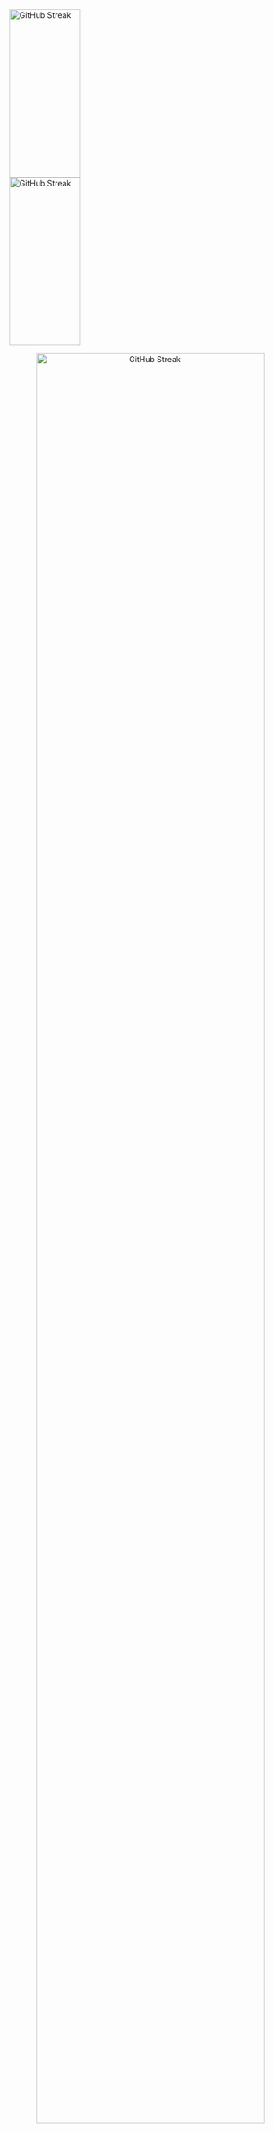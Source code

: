 
  <img width="50%" height="300px" src="https://github-readme-stats.vercel.app/api?username=Sylvain-Valvassori&show_icons=true&theme=react" alt="GitHub Streak">
  <img width="50%" height="300px" src="https://github-readme-stats.vercel.app/api/top-langs/?username=Sylvain-Valvassori&layout=compact&theme=react" alt="GitHub Streak">

<p align="center">
  <img width="90%" src="https://github-readme-streak-stats.herokuapp.com?user=Sylvain-Valvassori&theme=react&hide_border=true&ring=FFFFFF" alt="GitHub Streak">
</p>



